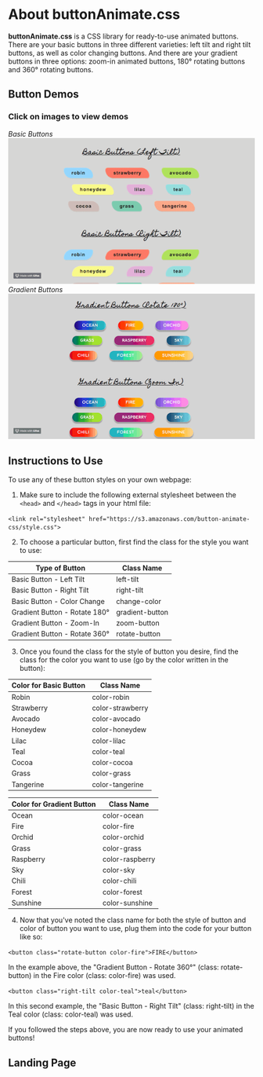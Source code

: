 # About buttonAnimate.css
**buttonAnimate.css** is a CSS library for ready-to-use animated buttons.  There are your basic buttons in three different varieties: left tilt and right tilt buttons, as well as color changing buttons.  And there are your gradient buttons in three options: zoom-in animated buttons, 180° rotating buttons and 360° rotating buttons.


## Button Demos
### Click on images to view demos
*Basic Buttons*  
![Basic Buttons](/sources/images/demo_basicbuttons.gif)  
*Gradient Buttons*  
![Gradient Buttons](sources/images/demo_gradientbuttons.gif)


## Instructions to Use
To use any of these button styles on your own webpage:
1. Make sure to include the following external stylesheet between the `<head>` and `</head>` tags in your html file:  
   
`<link rel="stylesheet" href="https://s3.amazonaws.com/button-animate-css/style.css">`  
  
2. To choose a particular button, first find the class for the style you want to use:

Type of Button | Class Name
------------ | -------------
Basic Button - Left Tilt | left-tilt
Basic Button - Right Tilt | right-tilt
Basic Button - Color Change | change-color
Gradient Button - Rotate 180° | gradient-button
Gradient Button - Zoom-In | zoom-button
Gradient Button - Rotate 360° | rotate-button

3. Once you found the class for the style of button you desire, find the class for the color you want to use (go by the color written in the button):

Color for Basic Button | Class Name
------------ | -------------
Robin | color-robin
Strawberry | color-strawberry
Avocado | color-avocado
Honeydew | color-honeydew
Lilac | color-lilac
Teal | color-teal
Cocoa | color-cocoa
Grass | color-grass
Tangerine | color-tangerine

Color for Gradient Button | Class Name
------------ | -------------
Ocean | color-ocean
Fire | color-fire
Orchid | color-orchid
Grass | color-grass
Raspberry | color-raspberry
Sky | color-sky
Chili | color-chili
Forest | color-forest
Sunshine | color-sunshine

4. Now that you've noted the class name for both the style of button and color of button you want to use, plug them into the code for your button like so:

`<button class="rotate-button color-fire">FIRE</button>`  
  
In the example above, the "Gradient Button - Rotate 360°" (class: rotate-button) in the Fire color (class: color-fire) was used.
  
`<button class="right-tilt color-teal">teal</button>`  
  
In this second example, the "Basic Button - Right Tilt" (class: right-tilt) in the Teal color (class: color-teal) was used.

If you followed the steps above, you are now ready to use your animated buttons!


## Landing Page

